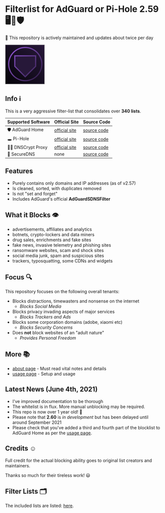 # Filterlist for AdGuard or Pi-Hole 2.59 🖥💟🛡

💚 This repository is actively maintained and updates about twice per day

![Logo](https://raw.githubusercontent.com/hl2guide/Filterlist-for-AdGuard/master/Screenshots/Logo_AG.png)

## Info ℹ

This is a very aggressive filter-list that consolidates over __340 lists__.

| Supported Software | Official Site | Source Code |
|--|--|--|
| 🛡 AdGuard Home | [official site](https://adguard.com/en/adguard-home/overview.html) | [source code](https://github.com/AdguardTeam/AdguardHome) |
| 🕳 Pi-Hole | [official site](https://pi-hole.net) | [source code](https://github.com/pi-hole/pi-hole) |
| 🕵️‍♀️ DNSCrypt Proxy | [official site](https://dnscrypt.info)  | [source code](https://github.com/DNSCrypt/dnscrypt-proxy) |
| 🔐 SecureDNS | none | [source code](https://github.com/Texnomic/SecureDNS) |

## Features

* Purely contains only domains and IP addresses (as of v2.57)
* Is cleaned, sorted, with duplicates removed
* Is not "set and forget"
* Includes AdGuard's official **AdGuardSDNSFilter**

## What it Blocks 👁‍

* advertisements, affiliates and analytics
* botnets, crypto-lockers and data miners
* drug sales, enrichments and fake sites
* fake news, invasive telemetry and phishing sites
* ransomware websites, scam and shock sites
* social media junk, spam and suspicious sites
* trackers, typosquatting, some CDNs and widgets

## Focus 🔍

This repository focuses on the following overall tenants:

* Blocks distractions, timewasters and nonsense on the internet
    * _Blocks Social Media_
* Blocks privacy invading aspects of major services
    * _Blocks Trackers and Ads_
* Blocks some corporation domains (adobe, xiaomi etc)
    * _Blocks Security Concerns_
* Does __not__ block websites of an "adult nature"
    * _Provides Personal Freedom_

## More 📚

* [about page](https://github.com/hl2guide/Filterlist-for-AdGuard/blob/master/ABOUT.md) - Must read vital notes and details
* [usage page](https://github.com/hl2guide/Filterlist-for-AdGuard/blob/master/USAGE.md) - Setup and usage

## Latest News (June 4th, 2021)

* I've improved documentation to be thorough
* The whitelist is in flux. More manual unblocking may be required.
* This repo is now over 1 year old! 🎉
* Please note that __2.60__ is _in development_ but has been delayed until around September 2021
* Please check that you've added a third and fourth part of the blocklist to AdGuard Home as per the
[usage page](https://github.com/hl2guide/Filterlist-for-AdGuard/blob/master/USAGE.md).

## Credits ☺️

Full credit for the actual blocking ability goes to original list creators and maintainers.

Thanks so much for their tireless work! 😃

## Filter Lists 🗂️

The included lists are listed:
[here](https://raw.githubusercontent.com/hl2guide/Filterlist-for-AdGuard/master/filter_list_URLs.txt).
